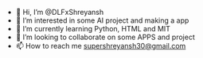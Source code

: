 - 👋 Hi, I’m @DLFxShreyansh
- 👀 I’m interested in some AI project and making a app
- 🌱 I’m currently learning Python, HTML and MIT
- 💞️ I’m looking to collaborate on some APPS and project
- 📫 How to reach me supershreyansh30@gmail.com

<!---
DLFxShreyansh/DLFxShreyansh is a ✨ special ✨ repository because its `README.md` (this file) appears on your GitHub profile.
You can click the Preview link to take a look at your changes.
--->
